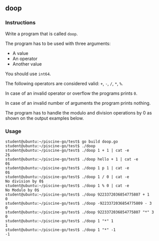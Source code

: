 ## doop

### Instructions

Write a program that is called `doop`.

The program has to be used with three arguments:

- A value
- An operator
- Another value

You should use `int64`.

The following operators are considered valid: `+`, `-`, `/`, `*`, `%`.

In case of an invalid operator or overflow the programs prints `0`.

In case of an invalid number of arguments the program prints nothing.

The program has to handle the modulo and division operations by 0 as shown on the output examples below.

### Usage

```console
student@ubuntu:~/piscine-go/test$ go build doop.go
student@ubuntu:~/piscine-go/test$ ./doop
student@ubuntu:~/piscine-go/test$ ./doop 1 + 1 | cat -e
2$
student@ubuntu:~/piscine-go/test$ ./doop hello + 1 | cat -e
0$
student@ubuntu:~/piscine-go/test$ ./doop 1 p 1 | cat -e
0$
student@ubuntu:~/piscine-go/test$ ./doop 1 / 0 | cat -e
No division by 0$
student@ubuntu:~/piscine-go/test$ ./doop 1 % 0 | cat -e
No Modulo by 0$
student@ubuntu:~/piscine-go/test$ ./doop 9223372036854775807 + 1
0
student@ubuntu:~/piscine-go/test$ ./doop -9223372036854775809 - 3
0
student@ubuntu:~/piscine-go/test$ ./doop 9223372036854775807 "*" 3
0
student@ubuntu:~/piscine-go/test$ ./doop 1 "*" 1
1
student@ubuntu:~/piscine-go/test$ ./doop 1 "*" -1
-1
```
